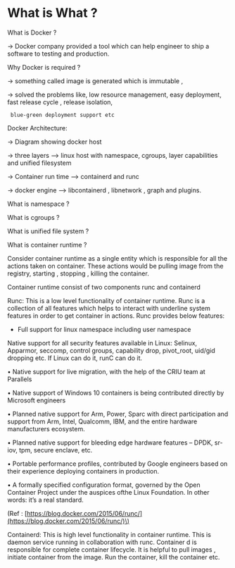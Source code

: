# What is What ?

What is Docker ?

 -&gt; Docker company provided a tool which can help engineer to ship a software to testing and production. 

Why Docker is required ?

 -&gt; something called image is generated which is immutable , 

 -&gt; solved the problems like, low resource management, easy deployment, fast release cycle , release isolation, 

     blue-green deployment support etc 

Docker Architecture: 

 -&gt; Diagram showing docker host 

 -&gt; three layers —&gt; linux host with namespace, cgroups, layer capabilities and unified filesystem 

 -&gt; Container run time —&gt; containerd and runc 

 -&gt; docker engine —&gt; libcontainerd , libnetwork , graph and plugins. 

What is namespace ?

What is cgroups ?

What is unified file system ?

What is container runtime ?

Consider container runtime as a single entity which is responsible for all the actions taken on container. These actions would be pulling image from the registry, starting , stopping , killing the container. 

Container runtime consist of two components  runc and containerd 

Runc: This is a low level functionality of container runtime. Runc is a collection of all features which helps to interact with underline system features in order to get container in actions. Runc provides below features: 

* Full support for linux namespace including user namespace 

 Native support for all security features available in Linux: Selinux, Apparmor, seccomp, control groups, capability drop, pivot\_root, uid/gid dropping etc. If Linux can do it, runC can do it.

• Native support for live migration, with the help of the CRIU team at Parallels

• Native support of Windows 10 containers is being contributed directly by Microsoft engineers

• Planned native support for Arm, Power, Sparc with direct participation and support from Arm, Intel, Qualcomm, IBM, and the entire hardware manufacturers ecosystem.

• Planned native support for bleeding edge hardware features – DPDK, sr-iov, tpm, secure enclave, etc.

• Portable performance profiles, contributed by Google engineers based on their experience deploying containers in production.

• A formally specified configuration format, governed by the Open Container Project  under the auspices ofthe Linux Foundation. In other words: it’s a real standard.

\(Ref : [https://blog.docker.com/2015/06/runc/](https://blog.docker.com/2015/06/runc/)\) 

Containerd: This is high level functionality in container runtime. This is daemon service running in collaboration with runc. Container d is responsible for complete container lifecycle. It is helpful to pull images , initiate container from the image. Run the container, kill the container etc. 

